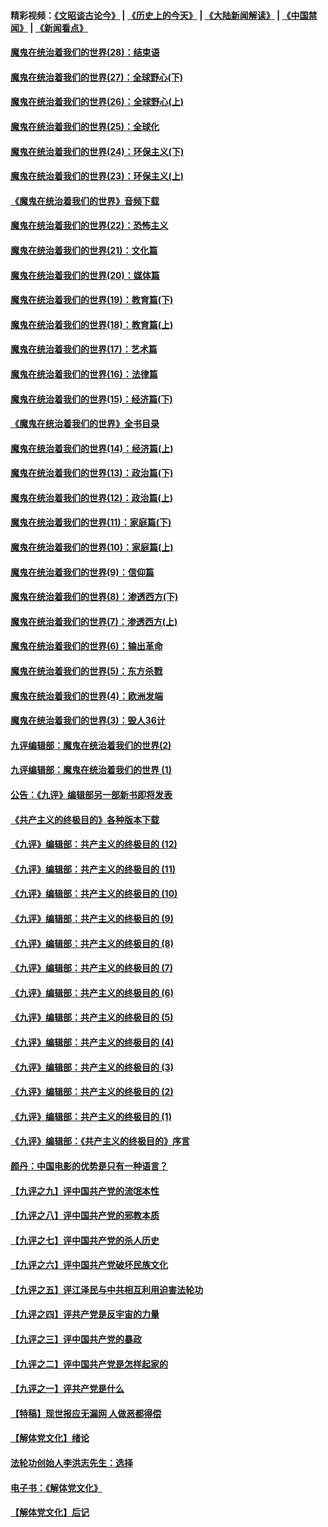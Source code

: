 #### 精彩视频：[《文昭谈古论今》](http://45.32.25.56/wenzhao) | [《历史上的今天》](http://45.32.25.56/today-in-history) | [《大陆新闻解读》](http://45.32.25.56/ntdtv-comedy) | [《中国禁闻》](http://45.32.25.56/ntdtv-news) | [《新闻看点》](http://45.32.25.56/news-insight) 

 #### [魔鬼在统治着我们的世界(28)：结束语](../pages/nsc422/n10936246.md?t=02061831) 

#### [魔鬼在统治着我们的世界(27)：全球野心(下)](../pages/nsc422/n10928319.md?t=02061831) 

#### [魔鬼在统治着我们的世界(26)：全球野心(上)](../pages/nsc422/n10900318.md?t=02061831) 

#### [魔鬼在统治着我们的世界(25)：全球化](../pages/nsc422/n10788205.md?t=02061831) 

#### [魔鬼在统治着我们的世界(24)：环保主义(下)](../pages/nsc422/n10695307.md?t=02061831) 

#### [魔鬼在统治着我们的世界(23)：环保主义(上)](../pages/nsc422/n10688613.md?t=02061831) 

#### [《魔鬼在统治着我们的世界》音频下载](../pages/nsc422/n10635553.md?t=02061831) 

#### [魔鬼在统治着我们的世界(22)：恐怖主义](../pages/nsc422/n10614727.md?t=02061831) 

#### [魔鬼在统治着我们的世界(21)：文化篇](../pages/nsc422/n10597706.md?t=02061831) 

#### [魔鬼在统治着我们的世界(20)：媒体篇](../pages/nsc422/n10586579.md?t=02061831) 

#### [魔鬼在统治着我们的世界(19)：教育篇(下)](../pages/nsc422/n10564808.md?t=02061831) 

#### [魔鬼在统治着我们的世界(18)：教育篇(上)](../pages/nsc422/n10526970.md?t=02061831) 

#### [魔鬼在统治着我们的世界(17)：艺术篇](../pages/nsc422/n10499093.md?t=02061831) 

#### [魔鬼在统治着我们的世界(16)：法律篇](../pages/nsc422/n10485969.md?t=02061831) 

#### [魔鬼在统治着我们的世界(15)：经济篇(下)](../pages/nsc422/n10469975.md?t=02061831) 

#### [《魔鬼在统治着我们的世界》全书目录](../pages/nsc422/n10464261.md?t=02061831) 

#### [魔鬼在统治着我们的世界(14)：经济篇(上)](../pages/nsc422/n10457370.md?t=02061831) 

#### [魔鬼在统治着我们的世界(13)：政治篇(下)](../pages/nsc422/n10448270.md?t=02061831) 

#### [魔鬼在统治着我们的世界(12)：政治篇(上)](../pages/nsc422/n10444576.md?t=02061831) 

#### [魔鬼在统治着我们的世界(11)：家庭篇(下)](../pages/nsc422/n10440961.md?t=02061831) 

#### [魔鬼在统治着我们的世界(10)：家庭篇(上)](../pages/nsc422/n10435448.md?t=02061831) 

#### [魔鬼在统治着我们的世界(9)：信仰篇](../pages/nsc422/n10432159.md?t=02061831) 

#### [魔鬼在统治着我们的世界(8)：渗透西方(下)](../pages/nsc422/n10429603.md?t=02061831) 

#### [魔鬼在统治着我们的世界(7)：渗透西方(上)](../pages/nsc422/n10426013.md?t=02061831) 

#### [魔鬼在统治着我们的世界(6)：输出革命](../pages/nsc422/n10421536.md?t=02061831) 

#### [魔鬼在统治着我们的世界(5)：东方杀戮](../pages/nsc422/n10417707.md?t=02061831) 

#### [魔鬼在统治着我们的世界(4)：欧洲发端](../pages/nsc422/n10414890.md?t=02061831) 

#### [魔鬼在统治着我们的世界(3)：毁人36计](../pages/nsc422/n10411583.md?t=02061831) 

#### [九评编辑部：魔鬼在统治着我们的世界(2)](../pages/nsc422/n10410036.md?t=02061831) 

#### [九评编辑部：魔鬼在统治着我们的世界 (1)](../pages/nsc422/n10406825.md?t=02061831) 

#### [公告：《九评》编辑部另一部新书即将发表](../pages/nsc422/n10405104.md?t=02061831) 

#### [《共产主义的终极目的》各种版本下载](../pages/nsc422/n10022138.md?t=02061831) 

#### [《九评》编辑部：共产主义的终极目的 (12)](../pages/nsc422/n9933272.md?t=02061831) 

#### [《九评》编辑部：共产主义的终极目的 (11)](../pages/nsc422/n9924973.md?t=02061831) 

#### [《九评》编辑部：共产主义的终极目的 (10)](../pages/nsc422/n9920883.md?t=02061831) 

#### [《九评》编辑部：共产主义的终极目的 (9)](../pages/nsc422/n9916363.md?t=02061831) 

#### [《九评》编辑部：共产主义的终极目的 (8)](../pages/nsc422/n9912488.md?t=02061831) 

#### [《九评》编辑部：共产主义的终极目的 (7)](../pages/nsc422/n9901176.md?t=02061831) 

#### [《九评》编辑部：共产主义的终极目的 (6)](../pages/nsc422/n9899359.md?t=02061831) 

#### [《九评》编辑部：共产主义的终极目的 (5)](../pages/nsc422/n9893174.md?t=02061831) 

#### [《九评》编辑部：共产主义的终极目的 (4)](../pages/nsc422/n9891246.md?t=02061831) 

#### [《九评》编辑部：共产主义的终极目的 (3)](../pages/nsc422/n9879879.md?t=02061831) 

#### [《九评》编辑部：共产主义的终极目的 (2)](../pages/nsc422/n9876205.md?t=02061831) 

#### [《九评》编辑部：共产主义的终极目的 (1)](../pages/nsc422/n9865857.md?t=02061831) 

#### [《九评》编辑部：《共产主义的终极目的》序言](../pages/nsc422/n9862666.md?t=02061831) 

#### [颜丹：中国电影的优势是只有一种语言？](../pages/nsc422/n9583062.md?t=02061831) 

#### [【九评之九】评中国共产党的流氓本性](../pages/nsc422/n737542.md?t=02061831) 

#### [【九评之八】评中国共产党的邪教本质](../pages/nsc422/n735942.md?t=02061831) 

#### [【九评之七】评中国共产党的杀人历史](../pages/nsc422/n733806.md?t=02061831) 

#### [【九评之六】评中国共产党破坏民族文化](../pages/nsc422/n731667.md?t=02061831) 

#### [【九评之五】评江泽民与中共相互利用迫害法轮功](../pages/nsc422/n730058.md?t=02061831) 

#### [【九评之四】评共产党是反宇宙的力量](../pages/nsc422/n727814.md?t=02061831) 

#### [【九评之三】评中国共产党的暴政](../pages/nsc422/n725597.md?t=02061831) 

#### [【九评之二】评中国共产党是怎样起家的](../pages/nsc422/n723946.md?t=02061831) 

#### [【九评之一】评共产党是什么](../pages/nsc422/n722529.md?t=02061831) 

#### [【特稿】现世报应无漏网 人做恶都得偿](../pages/nsc422/n4215167.md?t=02061831) 

#### [【解体党文化】绪论](../pages/nsc422/n1449356.md?t=02061831) 

#### [法轮功创始人李洪志先生：选择](../pages/nsc422/n3580738.md?t=02061831) 

#### [电子书：《解体党文化》](../pages/nsc422/n1573484.md?t=02061831) 

#### [【解体党文化】后记](../pages/nsc422/n1531999.md?t=02061831) 

